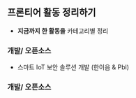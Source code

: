 ## 프론티어 활동 정리하기 
- **지금까지 한 활동을** 카테고리별 정리

### 개발/ 오픈소스
- 스마트 IoT 보안 솔루션 개발 (한이음 & Pbl)

### 개발/ 오픈소스
